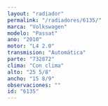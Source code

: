 ```yaml
---
layout: "radiador"
permalink: "/radiadores/6135/"
marca: "Volkswagen"
modelo: "Passat"
ano: "2010"
motor: "L4 2.0"
transmision: "Automática"
parte: "732872"
clima: "Con clima"
alto: "25 5/8"
ancho: "15 8/9"
observaciones: ""
id: "6135"
---
```


